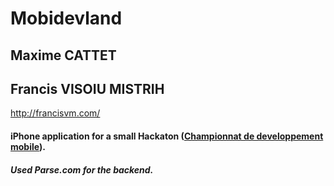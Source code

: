 Mobidevland
===========

## Maxime CATTET

## Francis VISOIU MISTRIH
http://francisvm.com/

#### iPhone application for a small Hackaton ([Championnat de developpement mobile](http://championnatdefrance.mobi/)).

##### Used Parse.com for the backend.

